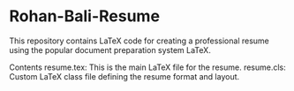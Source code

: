 # Rohan-Bali-Resume

This repository contains LaTeX code for creating a professional resume using the popular document preparation system LaTeX.

Contents
resume.tex: This is the main LaTeX file for the resume.
resume.cls: Custom LaTeX class file defining the resume format and layout.
